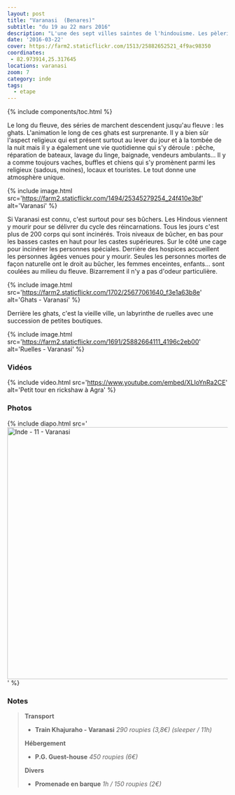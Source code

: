 ```yaml
---
layout: post
title: "Varanasi  (Benares)"
subtitle: "du 19 au 22 mars 2016"
description: "L'une des sept villes saintes de l'hindouisme. Les pèlerins y viennent pour se purifier en se baignant dans le Gange et pour y incinérer leurs proches sur des bûchers "
date: '2016-03-22'
cover: https://farm2.staticflickr.com/1513/25882652521_4f9ac98350
coordinates:
 - 82.973914,25.317645
locations: varanasi
zoom: 7
category: inde
tags:
  - etape
---
```


{% include components/toc.html %}

Le long du fleuve, des séries de marchent descendent jusqu'au fleuve : les ghats. L'animation le long de ces ghats est surprenante. Il y a bien sûr l'aspect religieux qui est présent surtout au lever du jour et à la tombée de la nuit mais il y a également une vie quotidienne qui s'y déroule : pêche, réparation de bateaux, lavage du linge, baignade, vendeurs ambulants... Il y a comme toujours vaches, buffles et chiens qui s'y promènent parmi les religieux (sadous, moines), locaux et touristes. Le tout donne une atmosphère unique.

{% include image.html
  src='https://farm2.staticflickr.com/1494/25345279254_24f410e3bf'
  alt='Varanasi'
%}


Si Varanasi est connu, c'est surtout pour ses bûchers. Les Hindous viennent y mourir pour se délivrer du cycle des réincarnations. Tous les jours c'est plus de 200 corps qui sont incinérés.
Trois niveaux de bûcher, en bas pour les basses castes en haut pour les castes supérieures. Sur le côté une cage pour incinérer les personnes spéciales. Derrière des hospices accueillent les personnes âgées venues pour y mourir. Seules les personnes mortes de façon naturelle ont le droit au bûcher, les femmes enceintes, enfants... sont coulées au milieu du fleuve.
Bizarrement il n'y a pas d'odeur particulière.

{% include image.html
  src='https://farm2.staticflickr.com/1702/25677061640_f3e1a63b8e'
  alt='Ghats - Varanasi'
%}


Derrière les ghats, c'est la vieille ville, un labyrinthe de ruelles avec une succession de petites boutiques.

{% include image.html
  src='https://farm2.staticflickr.com/1691/25882664111_4196c2eb00'
  alt='Ruelles - Varanasi'
%}

### Vidéos

{% include video.html
  src='https://www.youtube.com/embed/XLIoYnRa2CE'
  alt='Petit tour en rickshaw à Agra'
%}


### Photos

{% include diapo.html
  src='<a data-flickr-embed="true"  href="https://www.flickr.com/photos/planitude/albums/72157666269530965" title="Inde - 11 - Varanasi"><img src="https://farm2.staticflickr.com/1513/25882652521_4f9ac98350_b.jpg" width="1024" height="576" alt="Inde - 11 - Varanasi"></a><script async src="//embedr.flickr.com/assets/client-code.js" charset="utf-8"></script>'
%}


### Notes

>**Transport**
>
>- **Train Khajuraho - Varanasi** *290 roupies (3,8€) (sleeper / 11h)*
>
>**Hébergement**
>
>- **P.G. Guest-house** *450 roupies (6€)*
>
>**Divers**
>
>- **Promenade en barque** *1h / 150 roupies (2€)*
